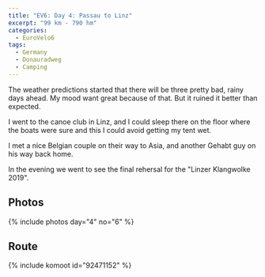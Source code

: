```yaml
---
title: "EV6: Day 4: Passau to Linz"
excerpt: "99 km - 790 hm"
categories:
  - EuroVelo6
tags:
  - Germany
  - Donauradweg
  - Camping
---
```

The weather predictions started that there will be three pretty bad, rainy days ahead. My mood want great because of that. But it ruined it better than expected.

I went to the canoe club in Linz, and I could sleep there on the floor where the boats were sure and this I could avoid getting my tent wet.

I met a nice Belgian couple on their way to Asia, and another Gehabt guy on his way back home.

In the evening we went to see the final rehersal for the "Linzer Klangwolke 2019".

## Photos

{% include photos day="4" no="6" %}

## Route

{% include komoot id="92471152" %}
